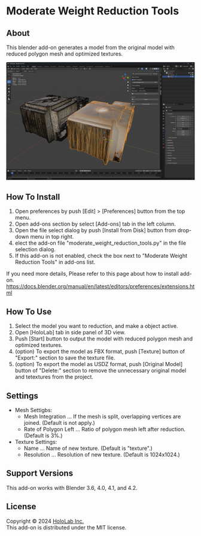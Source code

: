 # Moderate Weight Reduction Tools

## About

This blender add-on generates a model from the original model with reduced polygon mesh and optimized textures.    

![image](image.jpg)  

## How To Install

1. Open preferences by push [Edit] > [Preferences] button from the top menu.  
2. Open add-ons section by select [Add-ons] tab in the left column.
3. Open the file select dialog by push [Install from Disk] button from drop-down menu in top right.  
4. elect the add-on file "moderate_weight_reduction_tools.py" in the file selection dialog.  
5. If this add-on is not enabled, check the box next to "Moderate Weight Reduction Tools" in add-ons list.  

If you need more details, Please refer to this page about how to install add-on.  
https://docs.blender.org/manual/en/latest/editors/preferences/extensions.html

## How To Use

1. Select the model you want to reduction, and make a object active.  
2. Open [HoloLab] tab in side panel of 3D view.  
3. Push [Start] button to output the model with reduced polygon mesh and optimized textures.  
4. (option) To export the model as FBX format, push [Texture] button of "Export:" section to save the texture file.  
5. (option) To export the model as USDZ format, push [Original Model] button of "Delete:" section to remove the unnecessary original model and tetextures from the project.  

## Settings

* Mesh Settigbs:  
    * Mesh Integration ... If the mesh is split, overlapping vertices are joined. (Default is not apply.)  
    * Rate of Polygon Left ... Ratio of polygon mesh left after reduction. (Default is 3%.)  
* Texture Settings:  
    * Name ... Name of new texture. (Default is "texture".)  
    * Resolution ... Resolution of new texture. (Default is 1024x1024.)  

## Support Versions

This add-on works with Blender 3.6, 4.0, 4.1, and 4.2.  

## License

Copyright &copy; 2024 [HoloLab Inc.](https://hololab.co.jp/)  
This add-on is distributed under the MIT license.  